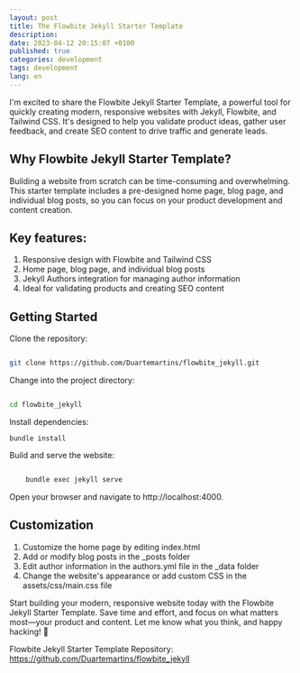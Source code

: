 ```yaml
---
layout: post
title: The Flowbite Jekyll Starter Template
description:
date: 2023-04-12 20:15:07 +0100
published: true
categories: development
tags: development
lang: en
---
```


I'm excited to share the Flowbite Jekyll Starter Template, a powerful tool for quickly creating modern, responsive websites with Jekyll, Flowbite, and Tailwind CSS. It's designed to help you validate product ideas, gather user feedback, and create SEO content to drive traffic and generate leads.

## Why Flowbite Jekyll Starter Template?

Building a website from scratch can be time-consuming and overwhelming. This starter template includes a pre-designed home page, blog page, and individual blog posts, so you can focus on your product development and content creation.

## Key features:

1. Responsive design with Flowbite and Tailwind CSS
2. Home page, blog page, and individual blog posts
3. Jekyll Authors integration for managing author information
4. Ideal for validating products and creating SEO content

## Getting Started

Clone the repository:

```bash

git clone https://github.com/Duartemartins/flowbite_jekyll.git
```

Change into the project directory:

```bash

cd flowbite_jekyll
```

Install dependencies:

```
bundle install
```

Build and serve the website:

```bash

    bundle exec jekyll serve
```

Open your browser and navigate to http://localhost:4000.

## Customization

1. Customize the home page by editing index.html
2. Add or modify blog posts in the \_posts folder
3. Edit author information in the authors.yml file in the \_data folder
4. Change the website's appearance or add custom CSS in the assets/css/main.css file

Start building your modern, responsive website today with the Flowbite Jekyll Starter Template. Save time and effort, and focus on what matters most—your product and content. Let me know what you think, and happy hacking! 🚀

Flowbite Jekyll Starter Template Repository: <https://github.com/Duartemartins/flowbite_jekyll>
